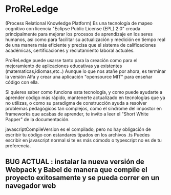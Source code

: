 # ProReLedge
(Process Relational Knowledge Platform) Es una tecnología de mapeo cognitivo con licencia "Eclipse Public License (EPL) 2.0" creada principalmente para mejorar los procesos de aprendizaje en los seres humanos, así como para facilitar su actualización y medición en tiempo real de una manera más eficiente y precisa que el sistema de calificaciones académicas, certificaciones y reclutamiento laboral actuales.


ProReLedge puede usarse tanto para la creación como para el mejoramiento de aplicaciones educativas ya existentes (matematicas,idiomas,etc..) Aunque lo que nos atañe por ahora, es terminar la versión Alfa y crear una aplicación "opensource MIT" para enseñar código con ella.


Si quieres saber como funciona esta tecnología, y como puede ayudarte a aprender código más rápido, mantenerte actualizado en tecnologías que ya no utilizas, o como su paradigma de construcción ayuda a resolver problemas pedagógicos tan complejos, como el síndrome del impostor en frameworks que acabas de aprender, te invito a leer el "Short White Papper"  de la documentación.



javascriptCompileVersion es el compilado, pero no hay obligación de escribir tu código con estandares tipados en los archivos .ts
Puedes escribir en javascript normal si te es más cómodo o typescript no es de tu preferencia.



## BUG ACTUAL : instalar la nueva versión de Webpack y Babel de manera que compile el proyecto exitosamente y se pueda correr en un navegador web
